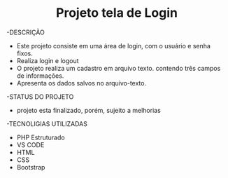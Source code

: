 <h1 align="center"> Projeto tela de Login </h1>

-DESCRIÇÃO
* Este projeto consiste em uma área de login, com o usuário e senha fixos.
* Realiza login e logout
* O projeto realiza um cadastro em arquivo texto. contendo três campos de
  informações.
* Apresenta os dados salvos no arquivo-texto.

-STATUS DO PROJETO
* projeto esta finalizado, porém, sujeito a melhorias

-TECNOLIGIAS UTILIZADAS
* PHP Estruturado
* VS CODE
* HTML
* CSS
* Bootstrap
